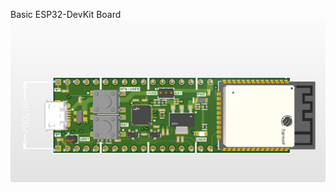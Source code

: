Basic ESP32-DevKit Board
![alt text](https://github.com/Arguz-HW/ESP32-BASIC-BOARD/blob/main/ESP32-DevRay.png)
